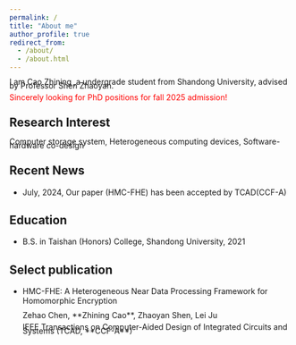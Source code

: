 ```yaml
---
permalink: /
title: "About me"
author_profile: true
redirect_from: 
  - /about/
  - /about.html
---
```


I am Cao Zhining ,a undergrade student from Shandong University, advised by Professor Shen Zhaoyan.

<font color="red"> Sincerely looking for PhD positions for fall 2025 admission! </font>

Research Interest
---------
Computer storage system, Heterogeneous computing devices, Software-hardware co-design

Recent News
---------
* July, 2024, Our paper (HMC-FHE) has been accepted by TCAD(CCF-A)

Education
---------
* B.S. in Taishan (Honors) College, Shandong University, 2021

Select publication
---------
* HMC-FHE: A Heterogeneous Near Data Processing Framework for Homomorphic Encryption
  <p>Zehao Chen, **Zhining Cao**, Zhaoyan Shen, Lei Ju</p>
  <p>IEEE Transactions on Computer-Aided Design of Integrated Circuits and Systems (TCAD, **CCF-A**)</p>


<style>
  p{
    line-height:0.5
  }
</style>